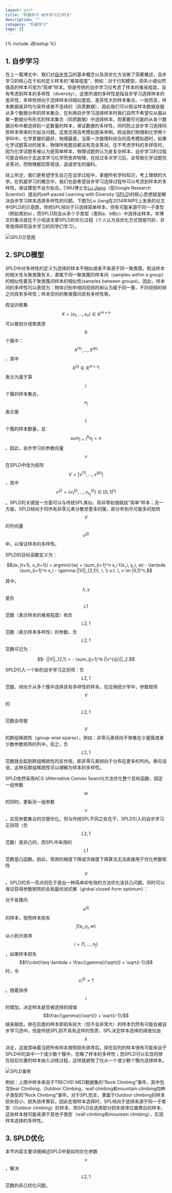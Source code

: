 ```yaml
---
layout: post
title: "机器学习-自步学习之SPLD"
description: ""
category: "机器学习"
tags: []
---
```

{% include JB/setup %}

## 1. 自步学习

在上一篇博文中，我们对[自步学习](http://www.hanlongfei.com/机器学习/2017/07/24/selfpaced/)的基本概念以及其优化方法做了简要概述，自步学习的核心在于如何定义样本的“难易程度”，例如：对于已知模型，损失小或似然值高的样本可视为“简单”样本。但是传统的自步学习仅考虑了样本的难易程度，没有考虑到样本的多样性（diversity），这里所谓的多样性是指自步学习选择样本的差异性，多样性倾向于选择样本间相似度低、差异性大的样本集合。一般而言，样本数据是非均匀采样或者不连续的（异质数据），因此我们可以假设样本数据是服从多个数据分布的样本集合，在利用自步学习选择样本时我们自然不希望仅从服从某一数据分布形式的样本集合（同质数据）中选择样本，而需要尽可能的从各个数据分布中都选择到一定数量的样本，保证数据的多样性，同时防止自步学习选择同质样本带来的欠拟合问题。这里还用高考模拟题来举例，假设我们物理和化学两个学科中，化学掌握的最好，物理最差。当第一次做理科综合的高考模拟题时，如果化学试题答对的居多，物理所有题目都没有完全答对。在不考虑学科的多样性时，因为化学试题多被认为是简单样本，物理试题则认为是复杂样本，自步学习的过程可能会倾向于去追求学习化学而舍弃物理，在经过多次学习后，会导致化学试题完全答对，而物理都回答错误，造成学生的偏科。

综上所述，我们更希望学生自己在自学过程中，掌握所有学科知识，考上理想的大学。在机器学习的概念中，我们也是希望自步学习选择过程中可以考虑到样本的多样性，保证模型不会欠拟合。CMU博士生[Lu Jiang](http://www.cs.cmu.edu/~lujiang/)（现Google Research Scientist）提出的self-paced Learning with Diversity ([SPLD](https://papers.nips.cc/paper/5568-self-paced-learning-with-diversity))的核心思想就是解决自步学习样本选择多样性的问题。下图为Lu Jiang在2014年NIPS上发表的论文中SPLD的示意图，传统SPL倾向于只选择简单样本，但有可能来源于同一子类型（例如类别a），而SPLD则会从多个子类型（类别a、b和c）中选择出样本。本博文的重点就在于介绍该文章SPLD的优化过程（个人认为该优化方式很是巧妙，非常值得研究自步学习的同学们学习）。

![SPLD示意图](/img/ml/spl/spld_ilst.jpg)

## 2. SPLD模型

SPLD中对多样性的定义为选择的样本不相似或者不来源于同一聚类簇，假设样本的相关性与聚类簇有关，隶属于同一聚类簇的样本间（samples within a group）的相似性要高于聚类簇间样本的相似性(samples between groups)。因此，样本间的多样性可以表现为：物体识别中相同视频的帧认为属于同一簇，不同视频的帧之间具有多样性；样本空间的聚类簇间具有多样性等。

假设训练集$$X=(x_1, \ldots, x_n) \in \mathbb{R}^{m \times n}$$可以被划分或聚类至$$b$$个簇中：$$X^{(1)}, \ldots, X^{(b)}$$，其中$$X^{(j)} \in \mathbb{R}^{m \times n_j}$$表示为属于第$$j$$个簇的样本集合，$$n_j$$表示第$$j$$个簇的样本数量，且$$sum_{j=1}^b n_j = n$$。因此，自步学习的参数向量$$v$$在SPLD中改为矩阵$$V=[v^{(1)}, \ldots, v^{(b)}]$$，其中$$v^{(j)} = (v_1^{(j)}, \ldots, v_{n_j}^{(j)}) \in [0, 1]^{n_j}$$。SPLD的关键是一方面可以与传统SPL类似，将非零权值赋给“简单”样本；另一方面，SPLD倾向于将所有非零元素分散至更多的簇，即分布到尽可能多的矩阵$$V$$的列向量$$v^{(j)}$$中，以保证样本的多样性。

SPLD的目标函数定义为：

$$(w_{t+1}, v_{t+1}) = argmin(r(w) + \sum_{i=1}^n v_i f(x_i, y_i, w) - \lambda \sum_{i=1}^n v_i - \gamma ||V||_{2,1}), \, \\ s.t. \, v \in [0,1]^n,$$

其中，$$\lambda, \gamma$$是负$$L1$$范数（表示样本的难易程度）和负$$L2,1$$范数（表示样本多样性）的参数，负$$L2,1$$范数可记为：

$$- ||V||_{2,1} = - \sum_{j=1}^b ||v^{(j)}||_2.$$

SPLD引入一个新的自步学习正则项：负$$L2,1$$范数，倾向于从多个簇中选择具有多样性的样本。在应用统计学中，参数矩阵$$V$$的$$L2,1$$范数会导致$$V$$的群组稀疏性（group-wise sparse），例如：非零元素倾向于聚集在少量簇或者少数参数矩阵的列中。反之，负$$L2,1$$范数就会起到群组稀疏性的反作用，即非零元素倾向于分布在更多的列内。换句话说，这种反群组稀疏性可以理解为样本的多样性。

SPLD依然采用ACS (Alternative Convex Search)方法优化整个目标函数，固定一组参数$$w$$的同时，更新另一组参数$$v$$，实现参数集合的交替优化。但与传统SPL不同之处在于，SPLD引入的自步学习正则项（负$$L2,1$$范数）是非凸的，而SPL中采用的$$L1$$范数是凸函数。因此，常用的梯度下降或次梯度下降算法无法直接用于优化参数矩阵$$V$$。SPLD的另一亮点则在于提出一种简单却有效的方法优化该非凸问题，同时可以保证获得参数矩阵的全局最优闭式解（global closed-form optimum）：

对于各簇内$$v^{(j)}$$的样本，按照样本损失$$f(x_i, y_i, w)$$从小到大排序$$i = (1,\ldots, n_j)$$，如果样本损失$$f(\cdot)\leq \lambda + \frac{\gamma}{\sqrt{i} + \sqrt{i-1}}$$时，令$$v_i^{(j)} = 1$$。随着排序$$i$$的增加，决定样本是否被选择的阈值$$\frac{\gamma}{\sqrt{i} + \sqrt{i-1}}$$越来越低，排在后面的样本即损失较大（但不会非常大）的样本仍然有可能会被自步学习选中。但是传统SPL则不具有这样的性质，SPL决定样本选择的阈值仅由$$\lambda$$决定，这就意味着当把所有样本按照损失排序后，排在前列的样本很有可能来自于SPLD中的其中一个或少数个簇中，忽略了样本的多样性；而SPLD可以实现将排在较后位置的样本纳入训练过程，这样就避免了仅从一个或少数个簇内选择样本。

![SPLD事例](/img/ml/spl/spld_sample.jpg)

例如：上图中样本来自于TRECVID MED数据集的“Rock Climbing”事件，其中包含Bear Climbing、Outdoor Climbing、wall climbing和mountain climbing四种子类型的“Rock Climbing”事件。对于SPL而言，隶属于Outdoor climbing的样本损失较小、损失排序靠前，因此在做样本选择时，SPL倾向于选择来源于同一子类型（Outdoor climbing）的样本，而SPLD会选择部分损失排序位置靠后的样本，这些样本就可能来源于其他子类型（wall climbing和mountain climbing），实现样本选择的多样性。

## 3. SPLD优化

本节内容主要详细阐述SPLD中是如何优化参数$$v$$，解决$$L2,1$$范数的非凸优化问题。